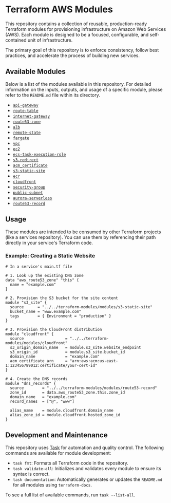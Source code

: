 # Terraform AWS Modules

This repository contains a collection of reusable, production-ready Terraform modules for provisioning infrastructure on Amazon Web Services (AWS). Each module is designed to be a focused, configurable, and self-contained unit of infrastructure.

The primary goal of this repository is to enforce consistency, follow best practices, and accelerate the process of building new services.

## Available Modules

Below is a list of the modules available in this repository. For detailed information on the inputs, outputs, and usage of a specific module, please refer to the `README.md` file within its directory.
* [`api-gateway`](./modules/api-gateway/README.md)
* [`route-table`](./modules/route-table/README.md)
* [`internet-gateway`](./modules/internet-gateway/README.md)
* [`route53-zone`](./modules/route53-zone/README.md)
* [`alb`](./modules/alb/README.md)
* [`remote-state`](./modules/remote-state/README.md)
* [`fargate`](./modules/fargate/README.md)
* [`vpc`](./modules/vpc/README.md)
* [`ec2`](./modules/ec2/README.md)
* [`ecs-task-execution-role`](./modules/ecs-task-execution-role/README.md)
* [`s3-redirect`](./modules/s3-redirect/README.md)
* [`acm_certificate`](./modules/acm_certificate/README.md)
* [`s3-static-site`](./modules/s3-static-site/README.md)
* [`ecr`](./modules/ecr/README.md)
* [`cloudfront`](./modules/cloudfront/README.md)
* [`security-group`](./modules/security-group/README.md)
* [`public-subnet`](./modules/public-subnet/README.md)
* [`aurora-serverless`](./modules/aurora-serverless/README.md)
* [`route53-record`](./modules/route53-record/README.md)

## Usage

These modules are intended to be consumed by other Terraform projects (like a services repository). You can use them by referencing their path directly in your service's Terraform code.

### Example: Creating a Static Website

```hcl
# In a service's main.tf file

# 1. Look up the existing DNS zone
data "aws_route53_zone" "this" {
  name = "example.com"
}

# 2. Provision the S3 bucket for the site content
module "s3_site" {
  source      = "../../terraform-modules/modules/s3-static-site"
  bucket_name = "www.example.com"
  tags        = { Environment = "production" }
}

# 3. Provision the CloudFront distribution
module "cloudfront" {
  source                  = "../../terraform-modules/modules/cloudfront"
  s3_origin_domain_name   = module.s3_site.website_endpoint
  s3_origin_id            = module.s3_site.bucket_id
  domain_name             = "example.com"
  acm_certificate_arn     = "arn:aws:acm:us-east-1:123456789012:certificate/your-cert-id"
}

# 4. Create the DNS records
module "dns_records" {
  source        = "../../terraform-modules/modules/route53-record"
  zone_id       = data.aws_route53_zone.this.zone_id
  domain_name   = "example.com"
  record_names  = ["@", "www"]
  
  alias_name    = module.cloudfront.domain_name
  alias_zone_id = module.cloudfront.hosted_zone_id
}
```

## Development and Maintenance

This repository uses [Task](https://taskfile.dev/) for automation and quality control. The following commands are available for module development:

* `task fmt`: Formats all Terraform code in the repository.
* `task validate-all`: Initializes and validates every module to ensure its syntax is correct.
* `task documentation`: Automatically generates or updates the `README.md` for all modules using `terraform-docs`.

To see a full list of available commands, run `task --list-all`.
